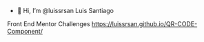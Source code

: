 - 👋 Hi, I’m @luissrsan Luis Santiago

 


Front End Mentor Challenges 
https://luissrsan.github.io/QR-CODE-Component/
